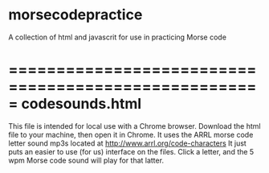 # morsecodepractice
A collection of html and javascrit for use in practicing Morse code

=====================================================
codesounds.html
=====================================================
This file is intended for local use with a Chrome browser. Download the html file to your machine, then open it in Chrome. It uses the ARRL morse code letter sound mp3s located at
http://www.arrl.org/code-characters
It just puts an easier to use (for us) interface on the files.  Click a letter, and the 5 wpm Morse code sound will play for that latter.

